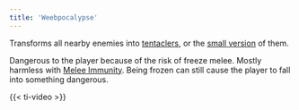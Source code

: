 ```yaml
---
title: 'Weebpocalypse'
---
```


Transforms all nearby enemies into [tentaclers](https://noita.wiki.gg/wiki/Turso), or the [small version](https://noita.wiki.gg/wiki/Pikkuturso) of them.

Dangerous to the player because of the risk of freeze melee. Mostly harmless with [Melee Immunity](https://noita.wiki.gg/wiki/Melee_Immunity). Being frozen can still cause the player to fall into something dangerous.

{{< ti-video >}}
